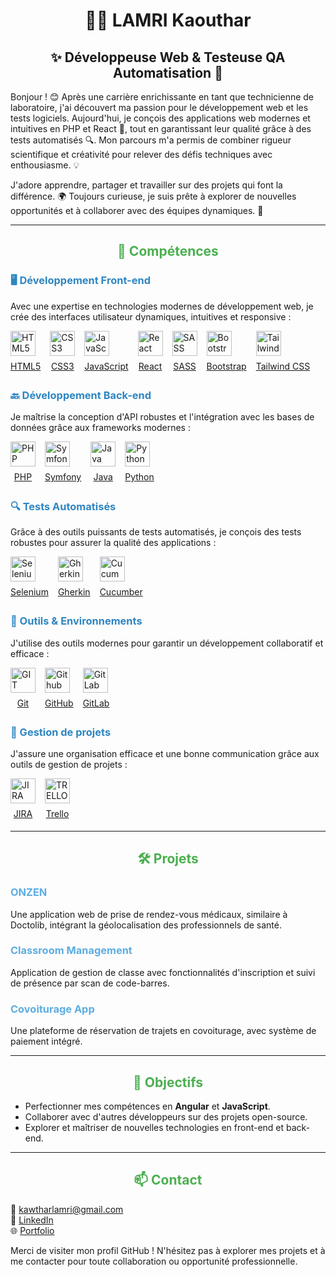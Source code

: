   <h1 style="text-align:center;">👩‍💻 LAMRI Kaouthar</h1>

<h2 style="text-align:center;">✨ Développeuse Web  & Testeuse QA Automatisation 🌟</h2>

<p>Bonjour ! 😊 Après une carrière enrichissante en tant que technicienne de laboratoire, j'ai découvert ma passion pour le développement web et les tests logiciels. Aujourd'hui, je conçois des applications web modernes et intuitives en PHP et React 🚀, tout en garantissant leur qualité grâce à des tests automatisés 🔍. Mon parcours m'a permis de combiner rigueur scientifique et créativité pour relever des défis techniques avec enthousiasme. 💡</p>

<p>J'adore apprendre, partager et travailler sur des projets qui font la différence. 🌍 Toujours curieuse, je suis prête à explorer de nouvelles opportunités et à collaborer avec des équipes dynamiques. 🤝</p>


---

<h2 style="text-align: center; color: #4CAF50;">🚀 Compétences</h2>

<h3 style="color: #2E86C1;">🖥️ Développement Front-end</h3>
<p>Avec une expertise en technologies modernes de développement web, je crée des interfaces utilisateur dynamiques, intuitives et responsive :</p>
<ul style="list-style: none; padding: 0; display: flex; flex-wrap: wrap; gap: 15px;">
  <li>
    <a href="https://developer.mozilla.org/en-US/docs/Web/Guide/HTML/HTML5" target="_blank">
      <img src="https://upload.wikimedia.org/wikipedia/commons/8/80/HTML5_logo_resized.svg" alt="HTML5" height="40"/>
      <p style="text-align: center; margin: 5px 0;">HTML5</p>
    </a>
  </li>
  <li>
    <a href="https://developer.mozilla.org/en-US/docs/Web/CSS" target="_blank">
      <img src="https://upload.wikimedia.org/wikipedia/commons/6/62/CSS3_logo.svg" alt="CSS3" height="40"/>
      <p style="text-align: center; margin: 5px 0;">CSS3</p>
    </a>
  </li>
  <li>
    <a href="https://developer.mozilla.org/en-US/docs/Web/JavaScript" target="_blank">
      <img src="https://upload.wikimedia.org/wikipedia/commons/6/6a/JavaScript-logo.png" alt="JavaScript" height="40"/>
      <p style="text-align: center; margin: 5px 0;">JavaScript</p>
    </a>
  </li>
  <li>
    <a href="https://reactjs.org/" target="_blank">
      <img src="https://upload.wikimedia.org/wikipedia/commons/a/a7/React-icon.svg" alt="React" height="40"/>
      <p style="text-align: center; margin: 5px 0;">React</p>
    </a>
  </li>
  <li>
    <a href="https://sass-lang.com/" target="_blank">
      <img src="https://upload.wikimedia.org/wikipedia/commons/thumb/9/96/Sass_Logo_Color.svg/1024px-Sass_Logo_Color.svg.png" alt="SASS" height="40"/>
      <p style="text-align: center; margin: 5px 0;">SASS</p>
    </a>
  </li>
  <li>
    <a href="https://getbootstrap.com/" target="_blank">
      <img src="https://upload.wikimedia.org/wikipedia/commons/b/b2/Bootstrap_logo.svg" alt="Bootstrap" height="40"/>
      <p style="text-align: center; margin: 5px 0;">Bootstrap</p>
    </a>
  </li>
  <li>
    <a href="https://tailwindcss.com/" target="_blank">
      <img src="https://upload.wikimedia.org/wikipedia/commons/9/95/Tailwind_CSS_logo.svg" alt="TailwindCSS" height="40"/>
      <p style="text-align: center; margin: 5px 0;">Tailwind CSS</p>
    </a>
  </li>
</ul>

<h3 style="color: #2E86C1;">🔙 Développement Back-end</h3>
<p>Je maîtrise la conception d'API robustes et l'intégration avec les bases de données grâce aux frameworks modernes :</p>
<ul style="list-style: none; padding: 0; display: flex; flex-wrap: wrap; gap: 15px;">
  <li>
    <a href="https://www.php.net/" target="_blank">
      <img src="https://upload.wikimedia.org/wikipedia/commons/2/27/PHP-logo.svg" alt="PHP" height="40"/>
      <p style="text-align: center; margin: 5px 0;">PHP</p>
    </a>
  </li>
  <li>
    <a href="https://symfony.com/" target="_blank">
      <img src="https://upload.wikimedia.org/wikipedia/commons/6/60/Symfony2.svg" alt="Symfony" height="40"/>
      <p style="text-align: center; margin: 5px 0;">Symfony</p>
    </a>
  </li>
  <li>
    <a href="https://www.java.com/" target="_blank">
      <img src="https://upload.wikimedia.org/wikipedia/en/3/30/Java_programming_language_logo.svg" alt="Java" height="40"/>
      <p style="text-align: center; margin: 5px 0;">Java</p>
    </a>
  </li>
  <li>
    <a href="https://www.python.org/" target="_blank">
      <img src="https://upload.wikimedia.org/wikipedia/commons/c/c3/Python-logo-notext.svg" alt="Python" height="40"/>
      <p style="text-align: center; margin: 5px 0;">Python</p>
    </a>
  </li>
</ul>
<h3 style="color: #2E86C1;">🔍 Tests Automatisés</h3>
<p>Grâce à des outils puissants de tests automatisés, je conçois des tests robustes pour assurer la qualité des applications :</p>
<ul style="list-style: none; padding: 0; display: flex; flex-wrap: wrap; gap: 15px;">
  <li>
    <a href="https://www.selenium.dev/" target="_blank">
      <img src="https://upload.wikimedia.org/wikipedia/commons/d/d5/Selenium_Logo.png" alt="Selenium" height="40"/>
      <p style="text-align: center; margin: 5px 0;">Selenium</p>
    </a>
  </li>
  <li>
    <a href="https://cucumber.io/docs/gherkin/" target="_blank">
      <img src="https://cdn-icons-png.flaticon.com/512/3514/3514042.png" alt="Gherkin" height="40"/>
      <p style="text-align: center; margin: 5px 0;">Gherkin</p>
    </a>
  </li>
  <li>
    <a href="https://cucumber.io/" target="_blank">
      <img src="https://cdn-icons-png.flaticon.com/512/2496/2496681.png" alt="Cucumber" height="40"/>
      <p style="text-align: center; margin: 5px 0;">Cucumber</p>
    </a>
  </li>
</ul>
<h3 style="color: #2E86C1;">🔧 Outils & Environnements</h3>
<p>J'utilise des outils modernes pour garantir un développement collaboratif et efficace :</p>
<ul style="list-style: none; padding: 0; display: flex; flex-wrap: wrap; gap: 15px;">
  <li>
    <a href="https://git-scm.com/" target="_blank">
      <img src="https://upload.wikimedia.org/wikipedia/commons/3/3f/Git_icon.svg" alt="GIT" height="40"/>
      <p style="text-align: center; margin: 5px 0;">Git</p>
    </a>
  </li>
  <li>
    <a href="https://github.com/" target="_blank">
      <img src="https://upload.wikimedia.org/wikipedia/commons/9/95/Font_Awesome_5_brands_github.svg" alt="Github" height="40"/>
      <p style="text-align: center; margin: 5px 0;">GitHub</p>
    </a>
  </li>
  <li>
    <a href="https://about.gitlab.com/" target="_blank">
      <img src="https://upload.wikimedia.org/wikipedia/commons/3/35/GitLab_icon.svg" alt="GitLab" height="40"/>
      <p style="text-align: center; margin: 5px 0;">GitLab</p>
    </a>
  </li>
</ul>

<h3 style="color: #2E86C1;">📂 Gestion de projets</h3>
<p>J'assure une organisation efficace et une bonne communication grâce aux outils de gestion de projets :</p>
<ul style="list-style: none; padding: 0; display: flex; flex-wrap: wrap; gap: 15px;">
  <li>
    <a href="https://www.atlassian.com/software/jira" target="_blank">
      <img src="https://upload.wikimedia.org/wikipedia/commons/4/49/Jira_Software-blue.svg" alt="JIRA" height="40"/>
      <p style="text-align: center; margin: 5px 0;">JIRA</p>
    </a>
  </li>
  <li>
    <a href="https://trello.com/fr" target="_blank">
      <img src="https://upload.wikimedia.org/wikipedia/commons/7/7a/Trello-logo-blue.svg" alt="TRELLO" height="40"/>
      <p style="text-align: center; margin: 5px 0;">Trello</p>
    </a>
  </li>
</ul>

---

<h2 style="text-align: center; color: #4CAF50;">🛠️ Projets</h2>

<h3 style="color: #5DADE2;">ONZEN</h3>
<p>Une application web de prise de rendez-vous médicaux, similaire à Doctolib, intégrant la géolocalisation des professionnels de santé.</p>

<h3 style="color: #5DADE2;">Classroom Management</h3>
<p>Application de gestion de classe avec fonctionnalités d'inscription et suivi de présence par scan de code-barres.</p>

<h3 style="color: #5DADE2;">Covoiturage App</h3>
<p>Une plateforme de réservation de trajets en covoiturage, avec système de paiement intégré.</p>

---

<h2 style="text-align: center; color: #4CAF50;">🎯 Objectifs</h2>
<ul>
  <li>Perfectionner mes compétences en <strong>Angular</strong> et <strong>JavaScript</strong>.</li>
  <li>Collaborer avec d'autres développeurs sur des projets open-source.</li>
  <li>Explorer et maîtriser de nouvelles technologies en front-end et back-end.</li>
</ul>

---

<h2 style="text-align: center; color: #4CAF50;">📫 Contact</h2>
<p>
  📧 <a href="mailto:kawtharlamri@gmail.com">kawtharlamri@gmail.com</a><br/>
  💼 <a href="https://www.linkedin.com/in/kawthar-lamri-3792221b4/" target="_blank">LinkedIn</a><br/>
  🌐 <a href="https://katia1659.github.io/" target="_blank">Portfolio</a>
</p>

<p>Merci de visiter mon profil GitHub ! N'hésitez pas à explorer mes projets et à me contacter pour toute collaboration ou opportunité professionnelle.</p>
